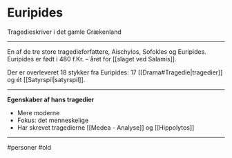 # Euripides
Tragedieskriver i det gamle Grækenland

---
En af de tre store tragedieforfattere, Aischylos, Sofokles og Euripides. Euripides er født i 480 f.Kr. – året for [[slaget ved Salamis]].

Der er overleveret 18 stykker fra Euripides: 17 [[Drama#Tragedie|tragedier]] og ét [[Satyrspil|satyrspil]].

---
**Egenskaber af hans tragedier**
- Mere moderne
- Fokus: det menneskelige
- Har skrevet tragedierne [[Medea - Analyse]] og [[Hippolytos]]

---

#personer 
#old